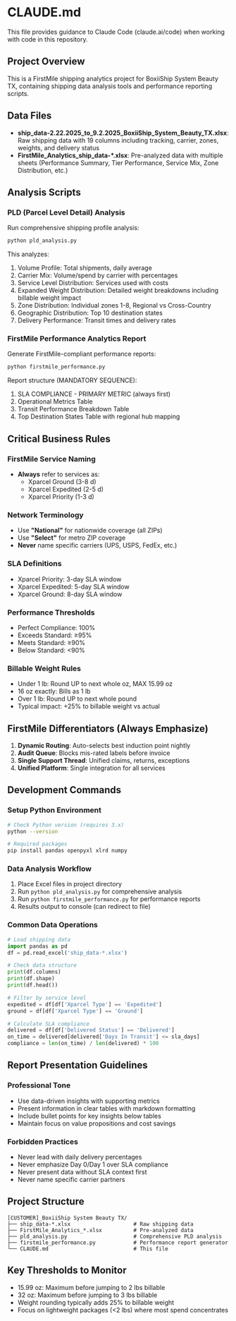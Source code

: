 # CLAUDE.md

This file provides guidance to Claude Code (claude.ai/code) when working with code in this repository.

## Project Overview
This is a FirstMile shipping analytics project for BoxiiShip System Beauty TX, containing shipping data analysis tools and performance reporting scripts.

## Data Files
- **ship_data-2.22.2025_to_9.2.2025_BoxiiShip_System_Beauty_TX.xlsx**: Raw shipping data with 19 columns including tracking, carrier, zones, weights, and delivery status
- **FirstMile_Analytics_ship_data-*.xlsx**: Pre-analyzed data with multiple sheets (Performance Summary, Tier Performance, Service Mix, Zone Distribution, etc.)

## Analysis Scripts

### PLD (Parcel Level Detail) Analysis
Run comprehensive shipping profile analysis:
```bash
python pld_analysis.py
```

This analyzes:
1. Volume Profile: Total shipments, daily average
2. Carrier Mix: Volume/spend by carrier with percentages
3. Service Level Distribution: Services used with costs
4. Expanded Weight Distribution: Detailed weight breakdowns including billable weight impact
5. Zone Distribution: Individual zones 1-8, Regional vs Cross-Country
6. Geographic Distribution: Top 10 destination states
7. Delivery Performance: Transit times and delivery rates

### FirstMile Performance Analytics Report
Generate FirstMile-compliant performance reports:
```bash
python firstmile_performance.py
```

Report structure (MANDATORY SEQUENCE):
1. SLA COMPLIANCE - PRIMARY METRIC (always first)
2. Operational Metrics Table
3. Transit Performance Breakdown Table
4. Top Destination States Table with regional hub mapping

## Critical Business Rules

### FirstMile Service Naming
- **Always** refer to services as:
  - Xparcel Ground (3-8 d)
  - Xparcel Expedited (2-5 d)
  - Xparcel Priority (1-3 d)

### Network Terminology
- Use **"National"** for nationwide coverage (all ZIPs)
- Use **"Select"** for metro ZIP coverage
- **Never** name specific carriers (UPS, USPS, FedEx, etc.)

### SLA Definitions
- Xparcel Priority: 3-day SLA window
- Xparcel Expedited: 5-day SLA window
- Xparcel Ground: 8-day SLA window

### Performance Thresholds
- Perfect Compliance: 100%
- Exceeds Standard: ≥95%
- Meets Standard: ≥90%
- Below Standard: <90%

### Billable Weight Rules
- Under 1 lb: Round UP to next whole oz, MAX 15.99 oz
- 16 oz exactly: Bills as 1 lb
- Over 1 lb: Round UP to next whole pound
- Typical impact: +25% to billable weight vs actual

## FirstMile Differentiators (Always Emphasize)
1. **Dynamic Routing**: Auto-selects best induction point nightly
2. **Audit Queue**: Blocks mis-rated labels before invoice
3. **Single Support Thread**: Unified claims, returns, exceptions
4. **Unified Platform**: Single integration for all services

## Development Commands

### Setup Python Environment
```bash
# Check Python version (requires 3.x)
python --version

# Required packages
pip install pandas openpyxl xlrd numpy
```

### Data Analysis Workflow
1. Place Excel files in project directory
2. Run `python pld_analysis.py` for comprehensive analysis
3. Run `python firstmile_performance.py` for performance reports
4. Results output to console (can redirect to file)

### Common Data Operations
```python
# Load shipping data
import pandas as pd
df = pd.read_excel('ship_data-*.xlsx')

# Check data structure
print(df.columns)
print(df.shape)
print(df.head())

# Filter by service level
expedited = df[df['Xparcel Type'] == 'Expedited']
ground = df[df['Xparcel Type'] == 'Ground']

# Calculate SLA compliance
delivered = df[df['Delivered Status'] == 'Delivered']
on_time = delivered[delivered['Days In Transit'] <= sla_days]
compliance = len(on_time) / len(delivered) * 100
```

## Report Presentation Guidelines

### Professional Tone
- Use data-driven insights with supporting metrics
- Present information in clear tables with markdown formatting
- Include bullet points for key insights below tables
- Maintain focus on value propositions and cost savings

### Forbidden Practices
- Never lead with daily delivery percentages
- Never emphasize Day 0/Day 1 over SLA compliance
- Never present data without SLA context first
- Never name specific carrier partners

## Project Structure
```
[CUSTOMER]_BoxiiShip System Beauty TX/
├── ship_data-*.xlsx                    # Raw shipping data
├── FirstMile_Analytics_*.xlsx          # Pre-analyzed data
├── pld_analysis.py                     # Comprehensive PLD analysis
├── firstmile_performance.py            # Performance report generator
└── CLAUDE.md                           # This file
```

## Key Thresholds to Monitor
- 15.99 oz: Maximum before jumping to 2 lbs billable
- 32 oz: Maximum before jumping to 3 lbs billable
- Weight rounding typically adds 25% to billable weight
- Focus on lightweight packages (<2 lbs) where most spend concentrates
